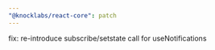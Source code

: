 ```yaml
---
"@knocklabs/react-core": patch
---
```


fix: re-introduce subscribe/setstate call for useNotifications
